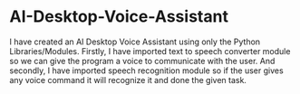 # AI-Desktop-Voice-Assistant
I have created an AI Desktop Voice Assistant using only the Python Libraries/Modules. Firstly, I have imported text to speech converter module so we can give the program a voice to communicate with the user. And secondly, I have imported speech recognition module so if the user gives any voice command it will recognize it and done the given task.

